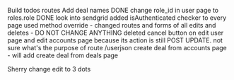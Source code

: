 Build todos routes
Add deal names DONE
change role_id in user page to roles.role DONE
look into sendgrid
added isAuthenticated checker to every page
used method override - changed routes and forms of all edits and deletes - DO NOT CHANGE ANYTHING
deleted cancel button on edit user page and edit accounts page because its action is still POST UPDATE.
not sure what's the purpose of route /userjson
create deal from accounts page - will add create deal from deals page

Sherry
change edit to 3 dots
